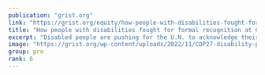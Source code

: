 ```yaml
---
publication: "grist.org"
link: "https://grist.org/equity/how-people-with-disabilities-fought-for-formal-recognition-at-cop27/"
title: "How people with disabilities fought for formal recognition at COP27"
excerpt: "Disabled people are pushing for the U.N. to acknowledge their unique vulnerabilities to climate change."
image: "https://grist.org/wp-content/uploads/2022/11/COP27-disability-panel2.jpg"
group: pro
rank: 6
---
```

